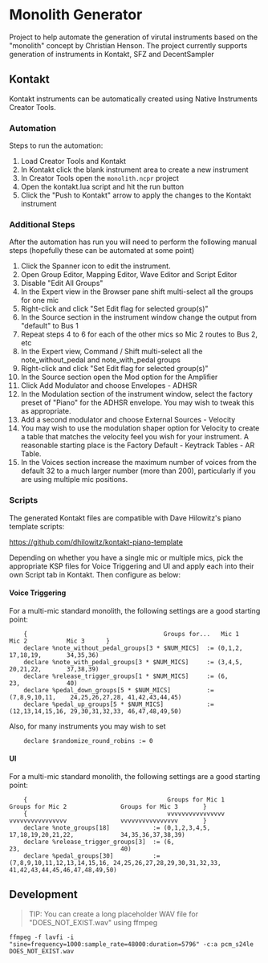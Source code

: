 # Monolith Generator

Project to help automate the generation of virutal instruments based on the
"monolith" concept by Christian Henson. The project currently supports generation of 
instruments in Kontakt, SFZ and DecentSampler

## Kontakt

Kontakt instruments can be automatically created using Native Instruments Creator Tools.

### Automation

Steps to run the automation:

1. Load Creator Tools and Kontakt
2. In Kontakt click the blank instrument area to create a new instrument
3. In Creator Tools open the `monolith.ncpr` project
4. Open the kontakt.lua script and hit the run button
5. Click the "Push to Kontakt" arrow to apply the changes to the Kontakt instrument

### Additional Steps

After the automation has run you will need to perform the following manual steps 
(hopefully these can be automated at some point)

1. Click the Spanner icon to edit the instrument. 
2. Open Group Editor, Mapping Editor, Wave Editor and Script Editor
3. Disable "Edit All Groups"
4. In the Expert view in the Browser pane shift multi-select all the groups for one mic
5. Right-click and click "Set Edit flag for selected group(s)"
6. In the Source section in the instrument window change the output from "default" to Bus 1
7. Repeat steps 4 to 6 for each of the other mics so Mic 2 routes to Bus 2, etc
8. In the Expert view, Command / Shift multi-select all the note_without_pedal and 
   note_with_pedal groups
9. Right-click and click "Set Edit flag for selected group(s)"
10. In the Source section open the Mod option for the Amplifier
11. Click Add Modulator and choose Envelopes - ADHSR
12. In the Modulation section of the instrument window, select the factory preset of "Piano"
   for the ADHSR envelope. You may wish to tweak this as appropriate.
13. Add a second modulator and choose External Sources - Velocity
14. You may wish to use the modulation shaper option for Velocity to create a table that
    matches the velocity feel you wish for your instrument. A reasonable starting place
    is the Factory Default - Keytrack Tables - AR Table.
15. In the Voices section increase the maximum number of voices from the default 32 to a much
    larger number (more than 200), particularly if you are using multiple mic positions.

### Scripts

The generated Kontakt files are compatible with Dave Hilowitz's piano template scripts:

https://github.com/dhilowitz/kontakt-piano-template

Depending on whether you have a single mic or multiple mics, pick the appropriate KSP files for
Voice Triggering and UI and apply each into their own Script tab in Kontakt. Then configure as below:

#### Voice Triggering

For a multi-mic standard monolith, the following settings are a good starting point:

```
    {                                      Groups for...   Mic 1           Mic 2           Mic 3      }
    declare %note_without_pedal_groups[3 * $NUM_MICS]  := (0,1,2,          17,18,19,       34,35,36)
    declare %note_with_pedal_groups[3 * $NUM_MICS]     := (3,4,5,          20,21,22,       37,38,39)
    declare %release_trigger_groups[1 * $NUM_MICS]     := (6,              23,             40)
    declare %pedal_down_groups[5 * $NUM_MICS]          := (7,8,9,10,11,    24,25,26,27,28, 41,42,43,44,45)
    declare %pedal_up_groups[5 * $NUM_MICS]            := (12,13,14,15,16, 29,30,31,32,33, 46,47,48,49,50)
```

Also, for many instruments you may wish to set

```
    declare $randomize_round_robins := 0
```

#### UI

For a multi-mic standard monolith, the following settings are a good starting point:

```
    {                                       Groups for Mic 1            Groups for Mic 2               Groups for Mic 3       }
    {                                       vvvvvvvvvvvvvvvv            vvvvvvvvvvvvvvvv               vvvvvvvvvvvvvvvv       }
    declare %note_groups[18]            := (0,1,2,3,4,5,                17,18,19,20,21,22,             34,35,36,37,38,39)
    declare %release_trigger_groups[3]  := (6,                          23,                            40)
    declare %pedal_groups[30]           := (7,8,9,10,11,12,13,14,15,16, 24,25,26,27,28,29,30,31,32,33, 41,42,43,44,45,46,47,48,49,50)
```

## Development

> TIP: You can create a long placeholder WAV file for "DOES_NOT_EXIST.wav" using ffmpeg

```
ffmpeg -f lavfi -i "sine=frequency=1000:sample_rate=48000:duration=5796" -c:a pcm_s24le DOES_NOT_EXIST.wav
```